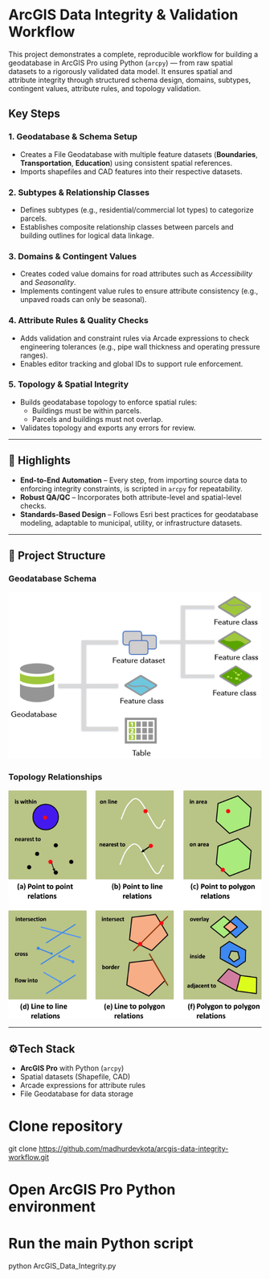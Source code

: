 # ArcGIS Data Integrity & Validation Workflow

This project demonstrates a complete, reproducible workflow for building a geodatabase in ArcGIS Pro using Python (`arcpy`) — from raw spatial datasets to a rigorously validated data model. It ensures spatial and attribute integrity through structured schema design, domains, subtypes, contingent values, attribute rules, and topology validation.


## Key Steps

### 1. Geodatabase & Schema Setup
- Creates a File Geodatabase with multiple feature datasets (**Boundaries**, **Transportation**, **Education**) using consistent spatial references.
- Imports shapefiles and CAD features into their respective datasets.

### 2. Subtypes & Relationship Classes
- Defines subtypes (e.g., residential/commercial lot types) to categorize parcels.
- Establishes composite relationship classes between parcels and building outlines for logical data linkage.

### 3. Domains & Contingent Values
- Creates coded value domains for road attributes such as *Accessibility* and *Seasonality*.
- Implements contingent value rules to ensure attribute consistency (e.g., unpaved roads can only be seasonal).

### 4. Attribute Rules & Quality Checks
- Adds validation and constraint rules via Arcade expressions to check engineering tolerances (e.g., pipe wall thickness and operating pressure ranges).
- Enables editor tracking and global IDs to support rule enforcement.

### 5. Topology & Spatial Integrity
- Builds geodatabase topology to enforce spatial rules:
  - Buildings must be within parcels.
  - Parcels and buildings must not overlap.
- Validates topology and exports any errors for review.

---

## 🌟 Highlights
- **End-to-End Automation** – Every step, from importing source data to enforcing integrity constraints, is scripted in `arcpy` for repeatability.
- **Robust QA/QC** – Incorporates both attribute-level and spatial-level checks.
- **Standards-Based Design** – Follows Esri best practices for geodatabase modeling, adaptable to municipal, utility, or infrastructure datasets.

---

## 📂 Project Structure


### Geodatabase Schema
![Geodatabase Schema](images/GDB_schema_breakdown.png)

### Topology Relationships
![Topology Relationship](images/topology_relation.png)

---

## ⚙Tech Stack
- **ArcGIS Pro** with Python (`arcpy`)
- Spatial datasets (Shapefile, CAD)
- Arcade expressions for attribute rules
- File Geodatabase for data storage


# Clone repository
git clone https://github.com/madhurdevkota/arcgis-data-integrity-workflow.git

# Open ArcGIS Pro Python environment
# Run the main Python script
python ArcGIS_Data_Integrity.py
